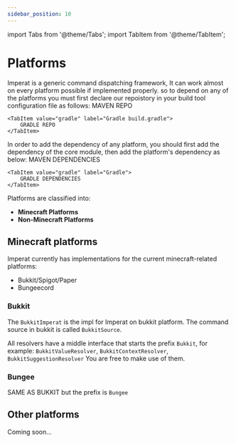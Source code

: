 ```yaml
---
sidebar_position: 10
---
```


import Tabs from '@theme/Tabs';
import TabItem from '@theme/TabItem';

# Platforms
Imperat is a generic command dispatching framework, It can work almost on every platform possible if implemented properly.
so to depend on any of the platforms you must first declare our repoistory in your build tool configuration file as follows:
<Tabs>
    <TabItem value="maven" label="Maven pom.xml" default>
       MAVEN REPO
    </TabItem>

    <TabItem value="gradle" label="Gradle build.gradle">
        GRADLE REPO
    </TabItem>
</Tabs>

In order to add the dependency of any platform, you should first add the dependency of the core module, then add the 
platform's dependency as below:
<Tabs>
    <TabItem value="maven" label="Maven" default> 
        MAVEN DEPENDENCIES
    </TabItem>

    <TabItem value="gradle" label="Gradle">
        GRADLE DEPENDENCIES
    </TabItem>
</Tabs>

Platforms are classified into:
- **Minecraft Platforms**
- **Non-Minecraft Platforms**

## Minecraft platforms
Imperat currently has implementations for the current minecraft-related platforms:
- Bukkit/Spigot/Paper
- Bungeecord

### Bukkit
The `BukkitImperat` is the impl for Imperat on bukkit platform.
The command source in bukkit is called `BukkitSource`.

All resolvers have a middle interface that starts the prefix `Bukkit`,
for example: `BukkitValueResolver`, `BukkitContextResolver`, `BukkitSuggestionResolver`
You are free to make use of them.

### Bungee
SAME AS BUKKIT but the prefix is `Bungee`

## Other platforms
Coming soon...

